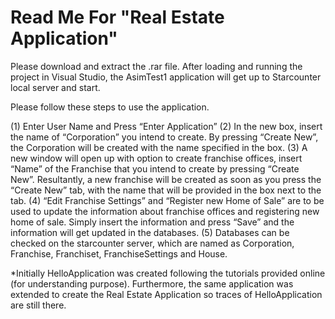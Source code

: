 #  Read Me For "Real Estate Application"

Please download and extract the .rar file. After loading and running the project in Visual Studio, the AsimTest1 application will get up to Starcounter local server and start. 

Please follow these steps to use the application.

(1)	Enter User Name and Press “Enter Application”
(2)	In the new box, insert the name of “Corporation” you intend to create. By pressing “Create New”, the Corporation will be created with the name specified in the box.
(3)	A new window will open up with option to create franchise offices, insert “Name” of the Franchise that you intend to create by pressing “Create New”. Resultantly, a new franchise will be created as soon as you press the “Create New” tab, with the name that will be provided in the box next to the tab. 
(4)	“Edit Franchise Settings” and “Register new Home of Sale” are to be used to update the information about franchise offices and registering new home of sale. Simply insert the information and press “Save” and the information will get updated in the databases. 
(5)	Databases can be checked on the starcounter server, which are named as Corporation, Franchise, Franchiset, FranchiseSettings and House.




*Initially HelloApplication was created following the tutorials provided online (for understanding purpose). Furthermore, the same application was extended to create the Real Estate Application so traces of HelloApplication are still there. 
